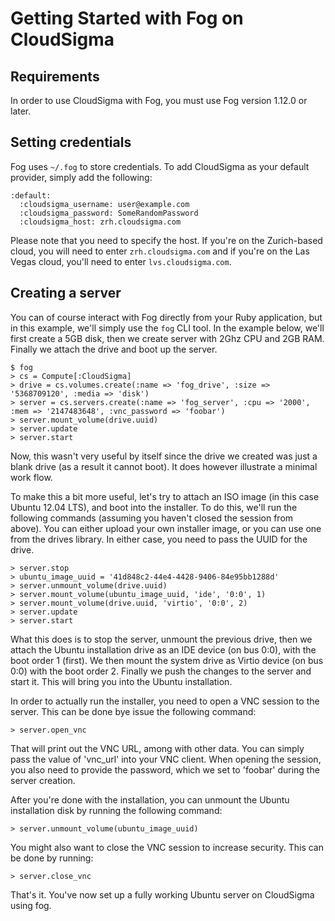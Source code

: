 # Getting Started with Fog on CloudSigma

## Requirements

In order to use CloudSigma with Fog, you must use Fog version 1.12.0 or later.

## Setting credentials

Fog uses `~/.fog` to store credentials. To add CloudSigma as your default provider, simply add the following:

    :default:
      :cloudsigma_username: user@example.com
      :cloudsigma_password: SomeRandomPassword
      :cloudsigma_host: zrh.cloudsigma.com

Please note that you need to specify the host. If you're on the Zurich-based cloud, you will need to enter `zrh.cloudsigma.com` and if you're on the Las Vegas cloud, you'll need to enter `lvs.cloudsigma.com`.


## Creating a server

You can of course interact with Fog directly from your Ruby application, but in this example, we'll simply use the `fog` CLI tool. In the example below, we'll first create a 5GB disk, then we create server with 2Ghz CPU and 2GB RAM. Finally we attach the drive and boot up the server.

    $ fog
    > cs = Compute[:CloudSigma]
    > drive = cs.volumes.create(:name => 'fog_drive', :size => '5368709120', :media => 'disk')
    > server = cs.servers.create(:name => 'fog_server', :cpu => '2000', :mem => '2147483648', :vnc_password => 'foobar')
    > server.mount_volume(drive.uuid)
    > server.update
    > server.start

Now, this wasn't very useful by itself since the drive we created was just a blank drive (as a result it cannot boot). It does however illustrate a minimal work flow.

To make this a bit more useful, let's try to attach an ISO image (in this case Ubuntu 12.04 LTS), and boot into the installer. To do this, we'll run the following commands (assuming you haven't closed the session from above). You can either upload your own installer image, or you can use one from the drives library. In either case, you need to pass the UUID for the drive.

    > server.stop
    > ubuntu_image_uuid = '41d848c2-44e4-4428-9406-84e95bb1288d'
    > server.unmount_volume(drive.uuid)
    > server.mount_volume(ubuntu_image_uuid, 'ide', '0:0', 1)
    > server.mount_volume(drive.uuid, 'virtio', '0:0', 2)
    > server.update
    > server.start

What this does is to stop the server, unmount the previous drive, then we attach the Ubuntu installation drive as an IDE device (on bus 0:0), with the boot order 1 (first). We then mount the system drive as Virtio device (on bus 0:0) with the boot order 2. Finally we push the changes to the server and start it. This will bring you into the Ubuntu installation.

In order to actually run the installer, you need to open a VNC session to the server. This can be done bye issue the following command:

    > server.open_vnc

That will print out the VNC URL, among with other data. You can simply pass the value of 'vnc_url' into your VNC client. When opening the session, you also need to provide the password, which we set to 'foobar' during the server creation.

After you're done with the installation, you can unmount the Ubuntu installation disk by running the following command:

    > server.unmount_volume(ubuntu_image_uuid)

You might also want to close the VNC session to increase security. This can be done by running:

    > server.close_vnc

That's it. You've now set up a fully working Ubuntu server on CloudSigma using fog.
